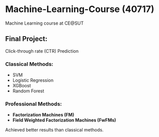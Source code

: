 # Machine-Learning-Course (40717)
Machine Learning course at CE@SUT


## Final Project: 
Click-through rate (CTR) Prediction

### Classical Methods: 
- SVM
- Logistic Regression
- XGBoost 
- Random Forest<br />

### Professional Methods:
- **Factorization Machines (FM)**
- **Field Weighted Factorization Machines (FwFMs)** 

Achieved better results than classical methods.
